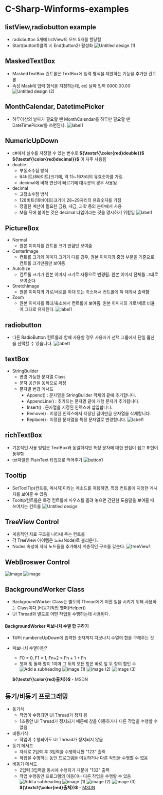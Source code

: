 # C-Sharp-Winforms-examples  

## listView,radiobutton example  
- radiobutton 5개에 listView의 모드 5개를 할당함
- Start(button1)클릭 시 End(button2) 활성화
![Untitled design (1)](https://github.com/user-attachments/assets/d38ac3ac-2583-4903-ab6a-4d10a41ee460)

## MaskedTextBox  
- MaskedTextBox 컨트롤은 TextBox에 입력 형식을 제한하는 기능을 추가한 컨트롤
- 속성 Mask에 입력 형식을 지정하는데, ex) 날짜 입력 0000.00.00
![Untitled design (2)](https://github.com/user-attachments/assets/a3b1ef92-d631-4334-b8ee-f1b5ef87b42c)

## MonthCalendar, DatetimePicker  
- 하루이상의 날짜가 필요할 땐 MonthCalendar를 하루만 필요할 땐 DateTimePicker를 쓰면된다.
![label1](https://github.com/user-attachments/assets/5ef7c5f8-99e5-4c23-9022-e23889703c96)

## NumericUpDown  
- c#에서 실수를 저장할 수 있는 변수로 **${\textsf{\color{red}double}}$** **${\textsf{\color{red}decimal}}$** 이 자주 사용됨
- double
  - 부동소수점 방식
  - 64비트(8바이트)크기에, 약 15~16자리의 유효숫자를 가짐
  - decimal에 비해 연산이 빠르기에 대두분의 경우 사용됨
- decimal
  - 고정소수점 방식
  - 128비트(16바이트)크기에 28~29자리의 유효숫자를 가짐
  - 정밀한 계산이 필요한 금융, 세금, 과학 등의 분야에서 사용
  - M을 뒤에 붙이는 것은 decimal 타입이라는 것을 명시하기 위함임
![label1](https://github.com/user-attachments/assets/7423b348-65d1-4b7d-bd22-500c83d88fbb)

## PictureBox  
- Normal
   - 원본 이미지를 컨트롤 크기 만큼만 보여줌
- CenterImage
   - 컨트롤 크기와 이미지 크기가 다를 경우, 원본 이미지의 중앙 부분을 기준으로 컨트롤 크기만큼만 보여줌
- AutoSize
   - 컨트롤 크기가 원본 이미지 크기로 자동으로 변경됨. 원본 이미지 전체를 그대로 보여준다.
- StretchImage
   - 원본 이미지의 가로/세로를 확대 또는 축소해서 컨트롤에 꽉 채워서 출력함
- Zoom
   - 원본 이미지를 확대/축소해서 컨트롤에 보여줌. 원본 이미지의 가로/세로 비율이 그대로 유지된다.
![label1](https://github.com/user-attachments/assets/8a172962-abb9-41bd-9014-e58dfc5ea995)

## radiobutton  
- 다른 RadioButton 컨트롤과 함께 사용할 경우 사용자가 선택 그룹에서 단일 옵션을 선택할 수 있습니다.
![label1](https://github.com/user-attachments/assets/885d20d1-bc92-4d54-bfe1-4165b66a6c71)

## textBox  
- StringBuilder
   - 변경 가능한 문자열 Class
   - 문자 공간을 동적으로 확장
   - 문자열 변경 메서드
      - Append() : 문자열을 StringBuilder 객체의 끝에 추가합니다.
      - AppendLine() : 추가되는 문자열 끝에 개행 문자가 추가됩니다.
      - Insert() : 문자열을 지정된 인덱스에 삽입합니다.
      - Remove() : 지정된 인덱스에서 지정된 길이만큼 문자열을 삭제합니다.
      - Replace() : 지정된 문자열을 특정 문자열로 변경합니다.
![label1](https://github.com/user-attachments/assets/b9ae2813-76b2-4076-a712-3683d58c6441)

## richTextBox  
- 기본적인 사용 방법은 TextBox와 동일하지만 특정 문자에 대한 편집이 쉽고 표현이 풍부함
- txt파일은 PlainText 타입으로 적어주기
![button1](https://github.com/user-attachments/assets/00134355-34d4-43c1-a4a5-53add49827d6)

## Tooltip  
- SetToolTip(컨트롤, 메시지)이라는 메소드를 이용하면, 특정 컨트롤에 지정한 메시지를 보여줄 수 있음
- Tooltip컨트롤은 특정 컨트롤에 마우스를 올려 놓으면 간단한 도움말을 보여줄 때 쓰여지는 컨트롤
![Untitled design](https://github.com/user-attachments/assets/aede2162-07c1-4d3f-a1df-ef57064d46ec)

## TreeView Control    
- 계층적인 자료 구조를 나타내 주는 컨트롤
- 각 TreeView 아이템은 노드(Node)로 불리운다.
- Nodes 속성에 자식 노드들을 추가해서 계층적인 구조를 갖춘다.
![treeView1](https://github.com/user-attachments/assets/10accab3-91b1-4de7-9af2-d7f910d7b837)

## WebBroswer Control  
![image](https://github.com/user-attachments/assets/2e090d7c-146c-4840-ac5d-99aa481c2bcb)
![image](https://github.com/user-attachments/assets/d055cdeb-b339-42f2-a129-4b3b9eb69192)  

## BackgroundWorker Class  
- BackgroundWorker Class는 별도의 Thread에게 어떤 일을 시키기 위해 사용하는 Class이다.(비동기작업 헬퍼(Helper))
- UI Thread와 별도로 어떤 작업을 수행하는데 사용된다.
#### BackgroundWorker 피보나치 수열 합 구하기  
- 1부터 numbericUpDown에 입력한 숫자까지 피보나치 수열의 합을 구해주는 것
- 피보나치 수열이란?
  - F0 = 0, F1 = 1, Fn+2 = Fn + 1 + Fn
  - 첫째 및 둘째 항이 1이며 그 뒤의 모든 항은 바로 앞 두 항의 합인 수  
![Add a subheading](https://github.com/user-attachments/assets/c8890320-e213-4eb5-98dc-284bd818f5f3)
![image (1)](https://github.com/user-attachments/assets/64ef0675-b561-4e52-99f3-b7bfea3f6696)
![image (2)](https://github.com/user-attachments/assets/cbf65113-dcb0-408c-b33b-74960ff98210)
![image (3)](https://github.com/user-attachments/assets/62402e5b-ec50-42c9-9976-532a9b34f55f)
  
  **${\textsf{\color{red}출처}}$** - MSDN

## 동기/비동기 프로그래밍  
- 동기식
  - 작업이 수행되면 UI Thread가 정지 됨
  - 1초동안 UI Thread가 정지되기 때문에 창을 이동하거나 다른 작업을 수행할 수 없음
- 비동기식
  - 작업이 수행되어도 UI Thread가 정지되지 않음
- 동기 메서드
  - 차례로 2입력 후 3입력을 수행하니깐 "123" 출력
  - 작업을 수행하는 동안 프로그램을 이동하거나 다른 작업을 수행할 수 없음
- 비동기 메서드
  - 2입력 3입력을 동시에 수행하기 때문에 "132" 출력
  - 작업 수행동안 프로그램의 이동이나 다른 작업을 수행할 수 있음
![Add a subheading](https://github.com/user-attachments/assets/a203ac1c-0f78-4a6f-b55e-97e0836f0d76)
![image (1)](https://github.com/user-attachments/assets/c673aeda-399a-42ec-a887-b72fce1552e8)
![image (2)](https://github.com/user-attachments/assets/8a943a2f-2112-4bee-9127-e302de6ec83b)
![image (3)](https://github.com/user-attachments/assets/aae0e75a-022d-43e4-920a-3c4be601e0dc)
 **${\textsf{\color{red}출처}}$** - [MSDN](https://luvris2.tistory.com/559)



